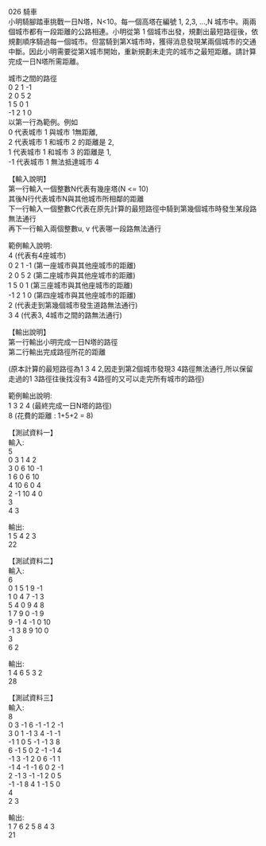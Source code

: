 026 騎車  
小明騎腳踏車挑戰一日N塔，N<10。每一個高塔在編號 1, 2,3, ...,N 城市中。兩兩個城市都有一段距離的公路相連。小明從第 1 個城市出發，規劃出最短路徑後，依規劃順序騎過每一個城市。但當騎到第X城市時，獲得消息發現某兩個城市的交通中斷。因此小明需要從第X城市開始，重新規劃未走完的城市之最短距離。請計算完成一日N塔所需距離。  
  
城市之間的路徑  
0 2 1 -1  
2 0 5 2  
1 5 0 1  
-1 2 1 0  
以第一行為範例。例如  
0 代表城市 1 與城市 1無距離,  
2 代表城市 1 和城市 2 的距離是 2,  
1 代表城市 1 和城市 3 的距離是 1,  
-1 代表城市 1 無法抵達城市 4  
  
  
  
  
  
【輸入說明】  
第一行輸入一個整數N代表有幾座塔(N <= 10)  
其後N行代表城市N與其他城市所相鄰的距離  
下一行輸入一個整數C代表在原先計算的最短路徑中騎到第幾個城市時發生某段路無法通行  
再下一行輸入兩個整數u, v 代表哪一段路無法通行  
  
範例輸入說明:  
4 (代表有4座城市)  
0 2 1 -1 (第一座城市與其他座城市的距離)  
2 0 5 2 (第二座城市與其他座城市的距離)  
1 5 0 1 (第三座城市與其他座城市的距離)  
-1 2 1 0 (第四座城市與其他座城市的距離)  
2 (代表走到第幾個城市發生道路無法通行)  
3 4 (代表3, 4城市之間的路無法通行)  
  
【輸出說明】  
第一行輸出小明完成一日N塔的路徑  
第二行輸出完成路徑所花的距離  
  
(原本計算的最短路徑為1 3 4 2,因走到第2個城市發現3 4路徑無法通行,所以保留走過的1 3路徑往後找沒有3 4路徑的又可以走完所有城市的路徑)  
  
範例輸出說明:  
1 3 2 4 (最終完成一日N塔的路徑)  
8 (花費的距離 : 1+5+2 = 8)  
  
【測試資料一】  
輸入:  
5  
0 3 1 4 2  
3 0 6 10 -1  
1 6 0 6 10  
4 10 6 0 4  
2 -1 10 4 0  
3  
4 3  
  
輸出:  
1 5 4 2 3  
22  
  
【測試資料二】  
輸入:  
6  
0 1 5 1 9 -1  
1 0 4 7 -1 3  
5 4 0 9 4 8  
1 7 9 0 -1 9  
9 -1 4 -1 0 10  
-1 3 8 9 10 0  
3  
6 2  
  
輸出:  
1 4 6 5 3 2  
28  
  
【測試資料三】  
輸入:  
8  
0 3 -1 6 -1 -1 2 -1  
3 0 1 -1 3 4 -1 -1  
-1 1 0 5 -1 -1 3 8  
6 -1 5 0 2 -1 -1 4  
-1 3 -1 2 0 6 -1 1  
-1 4 -1 -1 6 0 2 -1  
2 -1 3 -1 -1 2 0 5  
-1 -1 8 4 1 -1 5 0  
4  
2 3  
  
輸出:  
1 7 6 2 5 8 4 3  
21  
